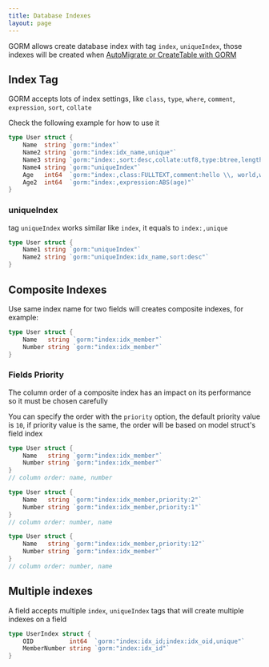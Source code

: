 ```yaml
---
title: Database Indexes
layout: page
---
```


GORM allows create database index with tag `index`, `uniqueIndex`, those indexes will be created when [AutoMigrate or CreateTable with GORM](migration.html)

## Index Tag

GORM accepts lots of index settings, like `class`, `type`, `where`, `comment`, `expression`, `sort`, `collate`

Check the following example for how to use it

```go
type User struct {
	Name  string `gorm:"index"`
	Name2 string `gorm:"index:idx_name,unique"`
	Name3 string `gorm:"index:,sort:desc,collate:utf8,type:btree,length:10,where:name3 != 'jinzhu'"`
	Name4 string `gorm:"uniqueIndex"`
	Age   int64  `gorm:"index:,class:FULLTEXT,comment:hello \\, world,where:age > 10"`
	Age2  int64  `gorm:"index:,expression:ABS(age)"`
}
```

### uniqueIndex

tag `uniqueIndex` works similar like `index`, it equals to `index:,unique`

```go
type User struct {
	Name1 string `gorm:"uniqueIndex"`
	Name2 string `gorm:"uniqueIndex:idx_name,sort:desc"`
}
```

## Composite Indexes

Use same index name for two fields will creates composite indexes, for example:

```go
type User struct {
	Name   string `gorm:"index:idx_member"`
	Number string `gorm:"index:idx_member"`
}
```

### Fields Priority

The column order of a composite index has an impact on its performance so it must be chosen carefully

You can specify the order with the `priority` option, the default priority value is `10`, if priority value is the same, the order will be based on model struct's field index

```go
type User struct {
	Name   string `gorm:"index:idx_member"`
	Number string `gorm:"index:idx_member"`
}
// column order: name, number

type User struct {
	Name   string `gorm:"index:idx_member,priority:2"`
	Number string `gorm:"index:idx_member,priority:1"`
}
// column order: number, name

type User struct {
	Name   string `gorm:"index:idx_member,priority:12"`
	Number string `gorm:"index:idx_member"`
}
// column order: number, name
```

## Multiple indexes

A field accepts multiple `index`, `uniqueIndex` tags that will create multiple indexes on a field

```go
type UserIndex struct {
	OID          int64  `gorm:"index:idx_id;index:idx_oid,unique"`
	MemberNumber string `gorm:"index:idx_id"`
}
```
